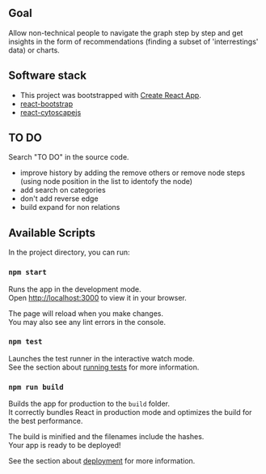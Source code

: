 
## Goal

Allow non-technical people to navigate the graph step by step and get insights in the form of
recommendations (finding a subset of 'interrestings' data) or charts.

## Software stack
- This project was bootstrapped with [Create React App](https://github.com/facebook/create-react-app).
- [react-bootstrap](https://react-bootstrap.github.io/)
- [react-cytoscapejs](https://github.com/plotly/react-cytoscapejs)


## TO DO
Search  "TO DO" in the source code.

- improve history by adding the remove others or remove node steps (using node position in the list to identofy the node)
- add search on categories
- don't add reverse edge
- build expand for non relations
## Available Scripts

In the project directory, you can run:

### `npm start`

Runs the app in the development mode.\
Open [http://localhost:3000](http://localhost:3000) to view it in your browser.

The page will reload when you make changes.\
You may also see any lint errors in the console.

### `npm test`

Launches the test runner in the interactive watch mode.\
See the section about [running tests](https://facebook.github.io/create-react-app/docs/running-tests) for more information.

### `npm run build`

Builds the app for production to the `build` folder.\
It correctly bundles React in production mode and optimizes the build for the best performance.

The build is minified and the filenames include the hashes.\
Your app is ready to be deployed!

See the section about [deployment](https://facebook.github.io/create-react-app/docs/deployment) for more information.
